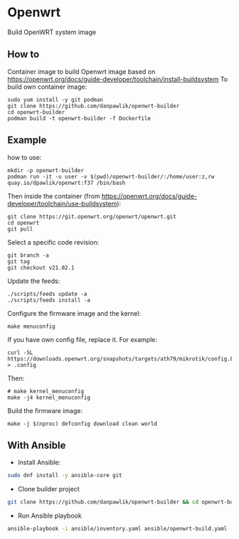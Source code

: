 # Openwrt
Build OpenWRT system image

## How to

Container image to build Openwrt image based on https://openwrt.org/docs/guide-developer/toolchain/install-buildsystem
To build own container image:

```shell
sudo yum install -y git podman
git clone https://github.com/danpawlik/openwrt-builder
cd openwrt-builder
podman build -t openwrt-builder -f Dockerfile
```

## Example

how to use:

```shell
mkdir -p openwrt-builder
podman run -it -u user -v $(pwd)/openwrt-builder/:/home/user:z,rw quay.io/dpawlik/openwrt:f37 /bin/bash
```

Then inside the container (from https://openwrt.org/docs/guide-developer/toolchain/use-buildsystem):

```shell
git clone https://git.openwrt.org/openwrt/openwrt.git
cd openwrt
git pull
```

Select a specific code revision:

```shell
git branch -a
git tag
git checkout v21.02.1
```

Update the feeds:

```shell
./scripts/feeds update -a
./scripts/feeds install -a
```

Configure the firmware image and the kernel:

```shell
make menuconfig
```

If you have own config file, replace it. For example:

```shell
curl -SL https://downloads.openwrt.org/snapshots/targets/ath79/mikrotik/config.buildinfo > .config
```

Then:

```shell
# make kernel_menuconfig
make -j4 kernel_menuconfig
```

Build the firmware image:

```shell
make -j $(nproc) defconfig download clean world
```

## With Ansible

* Install Ansible:

```sh
sudo dnf install -y ansible-core git
```

* Clone builder project

```sh
git clone https://github.com/danpawlik/openwrt-builder && cd openwrt-builder
```

* Run Ansible playbook

```sh
ansible-playbook -i ansible/inventory.yaml ansible/openwrt-build.yaml
```
